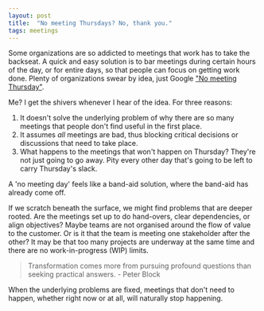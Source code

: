 ```yaml
---
layout: post
title:  "No meeting Thursdays? No, thank you."
tags: meetings
---
```

Some organizations are so addicted to meetings that work has to take the backseat.
A quick and easy solution is to bar meetings during certain hours of the day,
or for entire days, so that people can focus on getting work done.
Plenty of organizations swear by idea, just Google ["No meeting Thursday"](https://www.google.com/search?q=no+meeting+thursday).

Me? I get the shivers whenever I hear of the idea. For three reasons:

1. It doesn't solve the underlying problem of why there are so many meetings that people don't find useful in the first place.
2. It assumes *all* meetings are bad, thus blocking critical decisions or discussions that need to take place.
3. What happens to the meetings that won't happen on Thursday? They're not just going to go away. Pity every other day that's going to be left to carry Thursday's slack.

A 'no meeting day' feels like a band-aid solution,
where the band-aid has already come off.

If we scratch beneath the surface, we might find 
problems that are deeper rooted. 
Are the meetings set up to do hand-overs, clear dependencies, or align objectives?
Maybe teams are not organised around the flow of value to the customer.
Or is it that the team is meeting one stakeholder after the other?
It may be that too many projects are underway at the same time
and there are no work-in-progress (WIP) limits. 

> Transformation comes more from pursuing profound questions than seeking practical answers. - Peter Block

When the underlying problems are fixed,
meetings that don't need to happen, whether right now or at all,
will naturally stop happening.